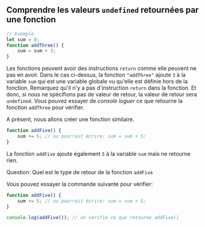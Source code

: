 ## Comprendre les valeurs  `undefined` retournées par une fonction

```js
// Exemple
let sum = 0;
function addThree() {
    sum = sum + 3;
}
```

Les fonctions peuvent avoir des instructions `return` comme elle peuvent ne pas en avoir. Dans le cas ci-dessus, la fonction `"addThree"` ajoute `3` à la variable `sum` qui est une variable globale vu qu'elle est définie hors de la fonction. Remarquez qu'il n'y a pas d'instruction `return` dans la fonction. Et donc, si nous ne spécifions pas de valeur de retour, la valeur de retour sera `undefined`. Vous pouvez essayer de *console loguer* ce que retourne la fonction `addThree` pour vérifier.

A présent, nous allons créer une fonction similaire.

```js
function addFive() {
    sum += 5; // ou pourrait écrire: sum = sum + 5;
}
```

La fonction `addFive` ajoute également `5` à la variable `sum` mais ne retourne rien.

Question: Quel est le type de retour de la fonction `addFive`

Vous pouvez essayer la commande suivante pour vérifier:

```js
function addFive() {
    sum += 5; // ou pourrait écrire: sum = sum + 5;
}

console.log(addFive()); // on vérifie ce que retourne addFive()
```